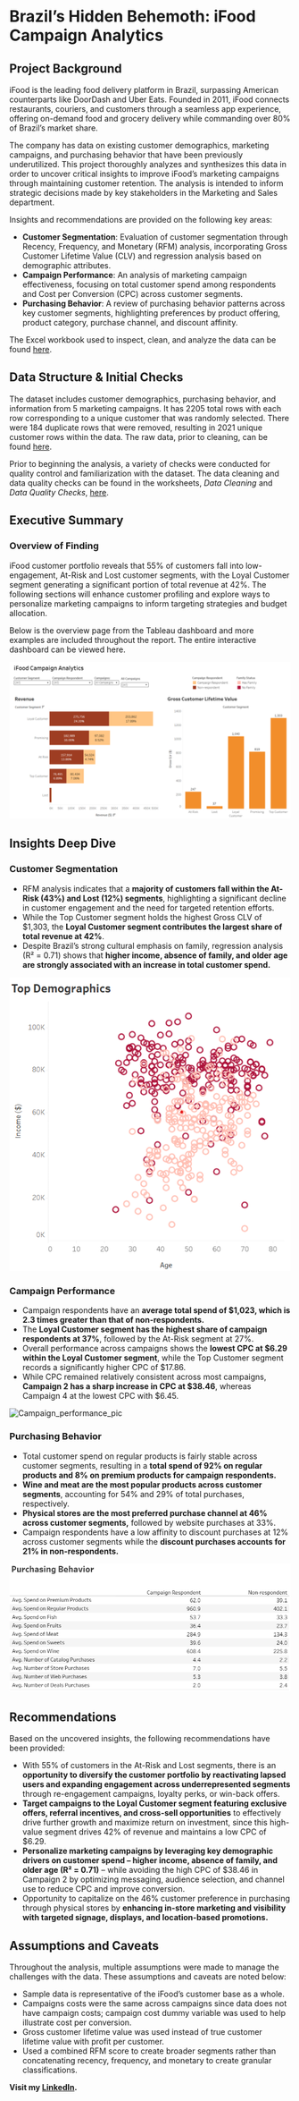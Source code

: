 # Brazil’s Hidden Behemoth: iFood Campaign Analytics

## Project Background
iFood is the leading food delivery platform in Brazil, surpassing American counterparts like DoorDash and Uber Eats. Founded in 2011, iFood connects restaurants, couriers, and customers through a seamless app experience, offering on-demand food and grocery delivery while commanding over 80% of Brazil’s market share. 

The company has data on existing customer demographics, marketing campaigns, and purchasing behavior that have been previously underutilized. This project thoroughly analyzes and synthesizes this data in order to uncover critical insights to improve iFood’s marketing campaigns through maintaining customer retention. The analysis is intended to inform strategic decisions made by key stakeholders in the Marketing and Sales department.

Insights and recommendations are provided on the following key areas:
* **Customer Segmentation**: Evaluation of customer segmentation through Recency, Frequency, and Monetary (RFM) analysis, incorporating Gross Customer Lifetime Value (CLV) and regression analysis based on demographic attributes.
* **Campaign Performance**: An analysis of marketing campaign effectiveness, focusing on total customer spend among respondents and Cost per Conversion (CPC) across customer segments.
* **Purchasing Behavior**: A review of purchasing behavior patterns across key customer segments, highlighting preferences by product offering, product category, purchase channel, and discount affinity.

The Excel workbook used to inspect, clean, and analyze the data can be found [here](https://github.com/stevenhiek/iFood-Campaign-Analytics/tree/main/Analysis).

## Data Structure & Initial Checks
The dataset includes customer demographics, purchasing behavior, and information from 5 marketing campaigns. It has 2205 total rows with each row corresponding to a unique customer that was randomly selected. There were 184 duplicate rows that were removed, resulting in 2021 unique customer rows within the data. The raw data, prior to cleaning, can be found [here](https://github.com/stevenhiek/iFood-Campaign-Analytics/tree/main/Data).

Prior to beginning the analysis, a variety of checks were conducted for quality control and familiarization with the dataset. The data cleaning and data quality checks can be found in the worksheets, *Data Cleaning* and *Data Quality Checks*, [here](https://github.com/stevenhiek/iFood-Campaign-Analytics/tree/main/Analysis).

## Executive Summary
### Overview of Finding
iFood customer portfolio reveals that 55% of customers fall into low-engagement, At-Risk and Lost customer segments, with the Loyal Customer segment generating a significant portion of total revenue at 42%. The following sections will enhance customer profiling and explore ways to personalize marketing campaigns to inform targeting strategies and budget allocation.

Below is the overview page from the Tableau dashboard and more examples are included throughout the report. The entire interactive dashboard can be viewed here.

![Tableau_dashboard_overview_pic](https://github.com/stevenhiek/iFood-Campaign-Analytics/blob/main/Charts%20and%20Graphs/Executive_summary_dashboard.png)

## Insights Deep Dive
### Customer Segmentation
* RFM analysis indicates that a **majority of customers fall within the At-Risk (43%) and Lost (12%) segments**, highlighting a significant decline in customer engagement and the need for targeted retention efforts.
* While the Top Customer segment holds the highest Gross CLV of $1,303, the **Loyal Customer segment contributes the largest share of total revenue at 42%**. 
* Despite Brazil’s strong cultural emphasis on family, regression analysis (R² = 0.71) shows that **higher income, absence of family, and older age are strongly associated with an increase in total customer spend.**

![Customer_segmentation_pic](https://github.com/stevenhiek/iFood-Campaign-Analytics/blob/main/Charts%20and%20Graphs/Customer_demographics.png)

### Campaign Performance
* Campaign respondents have an **average total spend of $1,023, which is 2.3 times greater than that of non-respondents.**
* The **Loyal Customer segment has the highest share of campaign respondents at 37%**, followed by the At-Risk segment at 27%.
* Overall performance across campaigns shows the **lowest CPC at $6.29 within the Loyal Customer segment**, while the Top Customer segment records a significantly higher CPC of $17.86.
* While CPC remained relatively consistent across most campaigns, **Campaign 2 has a sharp increase in CPC at $38.46**, whereas Campaign 4 at the lowest CPC with $6.45.

![Campaign_performance_pic]()

### Purchasing Behavior
* Total customer spend on regular products is fairly stable across customer segments, resulting in a **total spend of 92% on regular products and 8% on premium products for campaign respondents.**
* **Wine and meat are the most popular products across customer segments**, accounting for 54% and 29% of total purchases, respectively.
* **Physical stores are the most preferred purchase channel at 46% across customer segments,** followed by website purchases at 33%.
* Campaign respondents have a low affinity to discount purchases at 12% across customer segments while the **discount purchases accounts for 21% in non-respondents.**

![Purchasing_behavior_pic](https://github.com/stevenhiek/iFood-Campaign-Analytics/blob/main/Charts%20and%20Graphs/Purchasing_Behavior.png)

## Recommendations
Based on the uncovered insights, the following recommendations have been provided:
* With 55% of customers in the At-Risk and Lost segments, there is an **opportunity to diversify the customer portfolio by reactivating lapsed users and expanding engagement across underrepresented segments** through re-engagement campaigns, loyalty perks, or win-back offers.
* **Target campaigns to the Loyal Customer segment featuring exclusive offers, referral incentives, and cross-sell opportunities** to effectively drive further growth and maximize return on investment, since this high-value segment drives 42% of revenue and maintains a low CPC of $6.29.
* **Personalize marketing campaigns by leveraging key demographic drivers on customer spend – higher income, absence of family, and older age (R² = 0.71)** – while avoiding the high CPC of $38.46 in Campaign 2 by optimizing messaging, audience selection, and channel use to reduce CPC and improve conversion. 
* Opportunity to capitalize on the 46% customer preference in purchasing through physical stores by **enhancing in-store marketing and visibility with targeted signage, displays, and location-based promotions.**  

## Assumptions and Caveats
Throughout the analysis, multiple assumptions were made to manage the challenges with the data. These assumptions and caveats are noted below:
* Sample data is representative of the iFood’s customer base as a whole. 
* Campaigns costs were the same across campaigns since data does not have campaign costs; campaign cost dummy variable was used to help illustrate cost per conversion. 
* Gross customer lifetime value was used instead of true customer lifetime value with profit per customer.
* Used a combined RFM score to create broader segments rather than concatenating recency, frequency, and monetary to create granular classifications.



**Visit my [LinkedIn](https://www.linkedin.com/in/stevenhiek/).**

